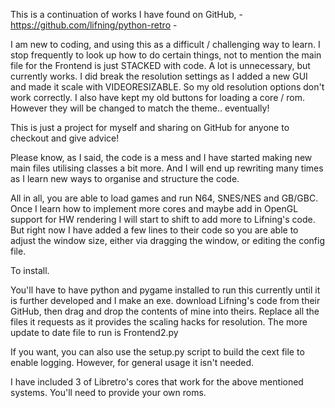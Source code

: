 This is a continuation of works I have found on GitHub, - https://github.com/lifning/python-retro -

I am new to coding, and using this as a difficult / challenging way to learn. I stop frequently to look up how to do certain things, not to mention the main file for the Frontend is just STACKED with code. A lot is unnecessary, but currently works. I did break the resolution settings as I added a new GUI and made it scale with VIDEORESIZABLE. So my old resolution options don't work correctly. I also have kept my old buttons for loading a core / rom. However they will be changed to match the theme.. eventually!

This is just a project for myself and sharing on GitHub for anyone to checkout and give advice!

Please know, as I said, the code is a mess and I have started making new main files utilising classes a bit more. And I will end up rewriting many times as I learn new ways to organise and structure the code.

All in all, you are able to load games and run N64, SNES/NES and GB/GBC. Once I learn how to implement more cores and maybe add in OpenGL support for HW rendering I will start to shift to add more to Lifning's code. But right now I have added a few lines to their code so you are able to adjust the window size, either via dragging the window, or editing the config file.

To install.

You'll have to have python and pygame installed to run this currently until it is further developed and I make an exe. download Lifning's code from their GitHub, then drag and drop the contents of mine into theirs. Replace all the files it requests as it provides the scaling hacks for resolution. The more update to date file to run is Frontend2.py

If you want, you can also use the setup.py script to build the cext file to enable logging. However, for general usage it isn't needed.

I have included 3 of Libretro's cores that work for the above mentioned systems. You'll need to provide your own roms.
